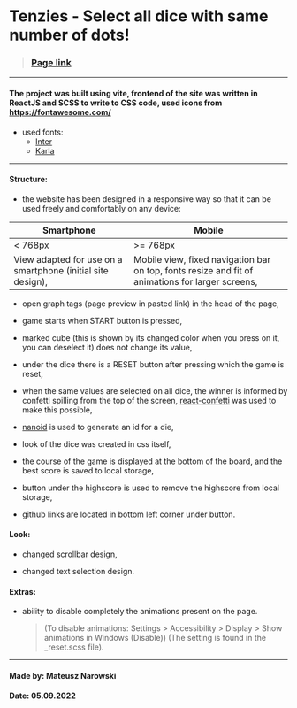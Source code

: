 # Tenzies - Select all dice with same number of dots!

> ### [Page link](https://malelus-tenzies.netlify.app/)

---

#### The project was built using vite, frontend of the site was written in ReactJS and SCSS to write to CSS code, used icons from https://fontawesome.com/

- used fonts:
  - [Inter](https://fonts.google.com/specimen/Inter)
  - [Karla](https://fonts.google.com/specimen/Karla)

---

#### Structure:

- the website has been designed in a responsive way so that it can be used freely and comfortably on any device:

| Smartphone                                                  | Mobile                                                                                           |
| ----------------------------------------------------------- | ------------------------------------------------------------------------------------------------ |
| < 768px                                                     | >= 768px                                                                                         |
| View adapted for use on a smartphone (initial site design), | Mobile view, fixed navigation bar on top, fonts resize and fit of animations for larger screens, |

- open graph tags (page preview in pasted link) in the head of the page,

- game starts when START button is pressed,

- marked cube (this is shown by its changed color when you press on it, you can deselect it) does not change its value,

- under the dice there is a RESET button after pressing which the game is reset,

- when the same values are selected on all dice, the winner is informed by confetti spilling from the top of the screen, [react-confetti](https://www.npmjs.com/package/react-confetti) was used to make this possible,

- [nanoid](https://www.npmjs.com/package/nanoid) is used to generate an id for a die,

- look of the dice was created in css itself,

- the course of the game is displayed at the bottom of the board, and the best score is saved to local storage,

- button under the highscore is used to remove the highscore from local storage,

- github links are located in bottom left corner under button.

#### Look:

- changed scrollbar design,

- changed text selection design.

#### Extras:

- ability to disable completely the animations present on the page.

  > (To disable animations: Settings > Accessibility > Display > Show animations in Windows (Disable)) (The setting is found in the \_reset.scss file).

---

#### Made by: Mateusz Narowski

#### Date: 05.09.2022
